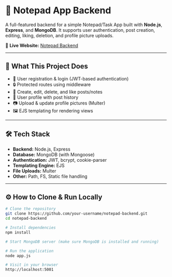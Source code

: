   
# 📝 Notepad App Backend

A full-featured backend for a simple Notepad/Task App built with **Node.js**, **Express**, and **MongoDB**. It supports user authentication, post creation, editing, liking, deletion, and profile picture uploads.

🔗 **Live Website:** [Notepad Backend]([https://your-live-link.com](https://notepad-backend-0mk3.onrender.com))  

---

## 🚀 What This Project Does

- 👤 User registration & login (JWT-based authentication)
- 🔒 Protected routes using middleware
- 📄 Create, edit, delete, and like posts/notes
- 👤 User profile with post history
- 📷 Upload & update profile pictures (Multer)
- 🖼️ EJS templating for rendering views

---

## 🛠️ Tech Stack

- **Backend:** Node.js, Express
- **Database:** MongoDB (with Mongoose)
- **Authentication:** JWT, bcrypt, cookie-parser
- **Templating Engine:** EJS
- **File Uploads:** Multer
- **Other:** Path, FS, Static file handling

---

## ⚙️ How to Clone & Run Locally

```bash
# Clone the repository
git clone https://github.com/your-username/notepad-backend.git
cd notepad-backend

# Install dependencies
npm install

# Start MongoDB server (make sure MongoDB is installed and running)

# Run the application
node app.js

# Visit in your browser
http://localhost:5001



